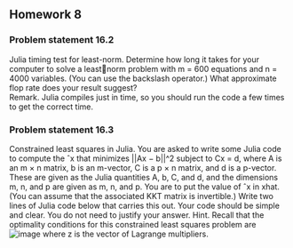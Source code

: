 ## Homework 8
### Problem statement 16.2
Julia timing test for least-norm. Determine how long it takes for your computer to solve a leastnorm problem with m = 600 equations and n = 4000 variables. (You can use the backslash
operator.) What approximate flop rate does your result suggest?<br>
Remark. Julia compiles just in time, so you should run the code a few times to get the correct
time.

### Problem statement 16.3
Constrained least squares in Julia. You are asked to write some Julia code to compute the ˆx that
minimizes ||Ax − b||^2 subject to Cx = d, where A is an m × n matrix, b is an m-vector, C is a
p × n matrix, and d is a p-vector. These are given as the Julia quantities A, b, C, and d, and the
dimensions m, n, and p are given as m, n, and p. You are to put the value of ˆx in xhat. (You can
assume that the associated KKT matrix is invertible.)
Write two lines of Julia code below that carries this out. Your code should be simple and clear.
You do not need to justify your answer.
Hint. Recall that the optimality conditions for this constrained least squares problem are
![image](https://user-images.githubusercontent.com/20522169/148823969-098975c2-99a5-4515-84a3-7f5e72ccff68.png)
where z is the vector of Lagrange multipliers.
